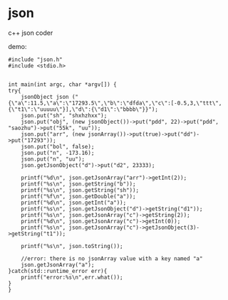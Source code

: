 # json
c++ json coder



demo:


	#include "json.h"
	#include <stdio.h>


	int main(int argc, char *argv[]) {
	try{
		jsonObject json ("{\"a\":11.5,\"a\":\"17293.5\",\"b\":\"dfda\",\"c\":[-0.5,3,\"ttt\",{\"t1\":\"uuuuu\"}],\"d\":{\"d1\":\"bbbb\"}}");
		json.put("sh", "shxhzhxx");
		json.put("obj", (new jsonObject())->put("pdd", 22)->put("pdd", "saozhu")->put("55k", "uu"));
		json.put("arr", (new jsonArray())->put(true)->put("dd")->put("17293"));
		json.put("bol", false);
		json.put("n", -173.16);
		json.put("n", "uu");
		json.getJsonObject("d")->put("d2", 23333);

		printf("%d\n", json.getJsonArray("arr")->getInt(2));
		printf("%s\n", json.getString("b"));
		printf("%s\n", json.getString("sh"));
		printf("%f\n", json.getDouble("a"));
		printf("%d\n", json.getInt("a"));
		printf("%s\n", json.getJsonObject("d")->getString("d1"));
		printf("%s\n", json.getJsonArray("c")->getString(2));
		printf("%d\n", json.getJsonArray("c")->getInt(0));
		printf("%s\n", json.getJsonArray("c")->getJsonObject(3)->getString("t1"));

		printf("%s\n", json.toString());

		//error: there is no jsonArray value with a key named "a"
		json.getJsonArray("a");
	}catch(std::runtime_error err){
		printf("error:%s\n",err.what());
	}
	}